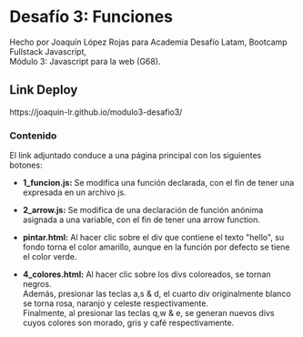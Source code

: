 <h1>Desafío 3: Funciones</h1>
<p>Hecho por Joaquín López Rojas para Academia Desafío Latam, Bootcamp Fullstack Javascript,<br>Módulo 3: Javascript para la web (G68).</p>

<h2>Link Deploy</h2>
<p>https://joaquin-lr.github.io/modulo3-desafio3/</p>

<h3>Contenido</h3>
<p>El link adjuntado conduce a una página principal con los siguientes botones:</p>
<ul>
  <li><p><b>1_funcion.js:</b> Se modifica una función declarada, con el fin de tener una expresada en un archivo js.</p></li>
  <li><p><b>2_arrow.js:</b> Se modifica de una declaración de función anónima asignada a una variable, con el fin de tener una arrow function.</p></li>
  <li><p><b>pintar.html:</b> Al hacer clic sobre el div que contiene el texto "hello", su fondo torna el color amarillo, aunque en la función por defecto se tiene el color verde.</p></li>
  <li><p><b>4_colores.html:</b> Al hacer clic sobre los divs coloreados, se tornan negros. <br>Además, presionar las teclas a,s & d, el cuarto div originalmente blanco se torna rosa, naranjo y celeste respectivamente. <br>Finalmente, al presionar las teclas q,w & e, se generan nuevos divs cuyos colores son morado, gris y café respectivamente.</p></li>
</ul>
